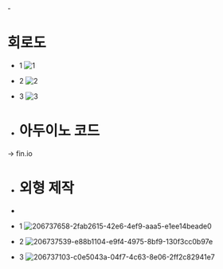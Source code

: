 -<h1> 회로도</h1>

- 1
![1](https://user-images.githubusercontent.com/101080195/206977091-f83c91c9-12c7-45e3-a694-aaabc69ff0f4.png)

- 2
![2](https://user-images.githubusercontent.com/101080195/206978231-e476fbfb-32e8-4dfe-a44b-d9fe47b19ad8.png)

- 3
![3](https://user-images.githubusercontent.com/101080195/206978233-e763b50b-8272-4add-be91-ae40cfe0b373.png)

- <h1> 아두이노 코드 </h1>

-> fin.io 

- <h1> 외형 제작 </h1>
- 
- 1
![206737658-2fab2615-42e6-4ef9-aaa5-e1ee14beade0](https://user-images.githubusercontent.com/101080195/206980242-23b14044-0b9c-4254-86b1-fe46c1367095.jpg)

- 2
![206737539-e88b1104-e9f4-4975-8bf9-130f3cc0b97e](https://user-images.githubusercontent.com/101080195/206980234-92e6a07d-e6de-49f8-8076-81a9f7df6f23.jpg)

- 3
![206737103-c0e5043a-04f7-4c63-8e06-2ff2c82941e7](https://user-images.githubusercontent.com/101080195/206980548-d4044b8f-01e6-45c1-a3db-8ee6c84d9c7d.jpg)

